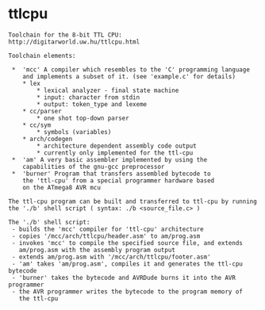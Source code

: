 # ttlcpu

    Toolchain for the 8-bit TTL CPU:
    http://digitarworld.uw.hu/ttlcpu.html
    
    Toolchain elements:
    
     *  'mcc' A compiler which resembles to the 'C' programming language
        and implements a subset of it. (see 'example.c' for details)
        * lex
            * lexical analyzer - final state machine
            * input: character from stdin
            * output: token_type and lexeme
        * cc/parser
            * one shot top-down parser
        * cc/sym
            * symbols (variables)
        * arch/codegen
            * architecture dependent assembly code output
            * currently only implemented for the ttl-cpu
     *  'am' A very basic assembler implemented by using the
        capabilities of the gnu-gcc preprocessor
     *  'burner' Program that transfers assembled bytecode to
        the 'ttl-cpu' from a special programmer hardware based
        on the ATmega8 AVR mcu

    The ttl-cpu program can be built and transferred to ttl-cpu by running
    the './b' shell script ( syntax: ./b <source_file.c> )

    The './b' shell script:
     - builds the 'mcc' compiler for 'ttl-cpu' architecture
     - copies '/mcc/arch/ttlcpu/header.asm' to am/prog.asm
     - invokes 'mcc' to compile the specified source file, and extends
       am/prog.asm with the assembly program output
     - extends am/prog.asm with '/mcc/arch/ttlcpu/footer.asm'
     - 'am' takes 'am/prog.asm', compiles it and generates the ttl-cpu bytecode
     - 'burner' takes the bytecode and AVRDude burns it into the AVR programmer
     - the AVR programmer writes the bytecode to the program memory of
       the ttl-cpu

